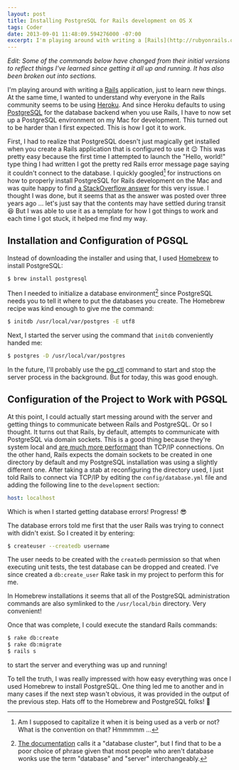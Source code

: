 ```yaml
---
layout: post
title: Installing PostgreSQL for Rails development on OS X
tags: Coder
date: 2013-09-01 11:48:09.594276000 -07:00
excerpt: I'm playing around with writing a [Rails](http://rubyonrails.org) application, just to learn new things. At the same time, I wanted to understand why everyone in the Rails community seems to be using [Heroku](https://www.heroku.com). And since Heroku defaults to using [PostgreSQL](http://www.postgresql.org) for the database backend when you use Rails, I have to now set up a PostgreSQL environment on my Mac for development. This turned out to be harder than I first expected. This is how I got it to work.
---
```


*Edit: Some of the commands below have changed from their initial versions to reflect things I've learned since getting it all up and running. It has also been broken out into sections.*

I'm playing around with writing a [Rails][rails] application, just to learn new things. At the same time, I wanted to understand why everyone in the Rails community seems to be using [Heroku][heroku]. And since Heroku defaults to using [PostgreSQL][postgresql] for the database backend when you use Rails, I have to now set up a PostgreSQL environment on my Mac for development. This turned out to be harder than I first expected. This is how I got it to work.

First, I had to realize that PostgreSQL doesn't just magically get installed when you create a Rails application that is configured to use it :wink: This was pretty easy because the first time I attempted to launch the "Hello, world!" type thing I had written I got the pretty red Rails error message page saying it couldn't connect to the database. I quickly googled[^1] for instructions on how to properly install PostgreSQL for Rails development on the Mac and was quite happy to find [a StackOverflow answer][answer] for this very issue. I thought I was done, but it seems that as the answer was posted over three years ago ... let's just say that the contents may have settled during transit :laughing: But I was able to use it as a template for how I got things to work and each time I got stuck, it helped me find my way.

## Installation and Configuration of PGSQL

Instead of downloading the installer and using that, I used [Homebrew][brew] to install PostgreSQL:

```bash
$ brew install postgresql
```

Then I needed to initialize a database environment[^2] since PostgreSQL needs you to tell it where to put the databases you create. The Homebrew recipe was kind enough to give me the command:

```bash
$ initdb /usr/local/var/postgres -E utf8
```

Next, I started the server using the command that `initdb` conveniently handed me:

```bash
$ postgres -D /usr/local/var/postgres
```

In the future, I'll probably use the [pg_ctl][pg_ctl] command to start and stop the server process in the background. But for today, this was good enough.

## Configuration of the Project to Work with PGSQL

At this point, I could actually start messing around with the server and getting things to communicate between Rails and PostgreSQL. Or so I thought. It turns out that Rails, by default, attempts to communicate with PostgreSQL via domain sockets. This is a good thing because they're system local and [are much more performant][domain_sockets] than TCP/IP connections. On the other hand, Rails expects the domain sockets to be created in one directory by default and my PostgreSQL installation was using a slightly different one. After taking a stab at reconfiguring the directory used, I just told Rails to connect via TCP/IP by editing the `config/database.yml` file and adding the following line to the `development` section:

```yaml
host: localhost
```

Which is when I started getting database errors! Progress! :sunglasses:

The database errors told me first that the user Rails was trying to connect with didn't exist. So I created it by entering:

```bash
$ createuser --createdb username
```

The user needs to be created with the `createdb` permission so that when executing unit tests, the test database can be dropped and created. I've since created a `db:create_user` Rake task in my project to perform this for me.

In Homebrew installations it seems that all of the PostgreSQL administration commands are also symlinked to the `/usr/local/bin` directory. Very convenient!

Once that was complete, I could execute the standard Rails commands:

```bash
$ rake db:create
$ rake db:migrate
$ rails s
```

to start the server and everything was up and running!

To tell the truth, I was really impressed with how easy everything was once I used Homebrew to install PostgreSQL. One thing led me to another and in many cases if the next step wasn't obvious, it was provided in the output of the previous step. Hats off to the Homebrew and PostgreSQL folks! :beer:

[^1]: Am I supposed to capitalize it when it is being used as a verb or not? What is the convention on that? Hmmmmm ...
[^2]: [The documentation][initdb] calls it a "database cluster", but I find that to be a poor choice of phrase given that most people who aren't database wonks use the term "database" and "server" interchangeably.

[answer]: http://stackoverflow.com/questions/2271069/installing-postgresql-on-osx-for-rails-development
[brew]: http://brew.sh
[domain_sockets]: http://momjian.us/main/blogs/pgblog/2012.html#June_6_2012
[heroku]: https://www.heroku.com
[initdb]: http://www.postgresql.org/docs/9.2/static/app-initdb.html
[pg_ctl]: http://www.postgresql.org/docs/9.2/static/app-pg-ctl.html
[postgresql]: http://www.postgresql.org
[rails]: http://rubyonrails.org

